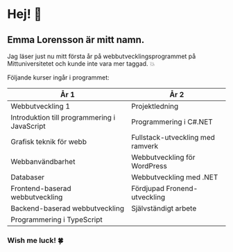  # Hej! 👋
 ## Emma Lorensson är mitt namn. 

Jag läser just nu mitt första år på webbutvecklingsprogrammet på Mittuniversitetet och kunde inte vara mer taggad. :boom: 

Följande kurser ingår i programmet:

 År 1   | År 2 | 
  -----------------------|-----------------------------
Webbutveckling 1 | Projektledning   
Introduktion till programmering i JavaScript | Programmering i C#.NET
Grafisk teknik för webb | Fullstack-utveckling med ramverk  
Webbanvändbarhet | Webbutveckling för WordPress
Databaser | Webbutveckling med .NET
Frontend-baserad webbutveckling | Fördjupad Fronend-utveckling
Backend-baserad webbutveckling | Självständigt arbete
Programmering i TypeScript |

### Wish me luck! :four_leaf_clover:

<!---
Eeemlo/Eeemlo is a ✨ special ✨ repository because its `README.md` (this file) appears on your GitHub profile.
You can click the Preview link to take a look at your changes.
--->
